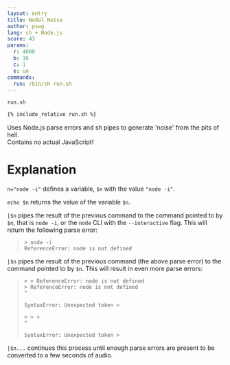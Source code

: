 ```yaml
---
layout: entry
title: Nodal Noise
author: pswg
lang: sh + Node.js
score: 43
params:
  r: 4000
  b: 16
  c: 1
  e: un
commands:
  run: /bin/sh run.sh
---
```


`run.sh`
```sh
{% include_relative run.sh %}
```

Uses Node.js parse errors and sh pipes to generate 'noise' from the pits of hell.  
Contains no actual JavaScript!

# Explanation

`n="node -i"` defines a variable, `$n` with the value `"node -i"`.

`echo $n` returns the value of the variable `$n`.

`|$n` pipes the result of the previous command to the command pointed to by `$n`, that is `node -i`, or the `node` CLI with the `--interactive` flag. This will return the following parse error:

> ```
> > node -i
> ReferenceError: node is not defined
> ```

`|$n` pipes the result of the previous command (the above parse error) to the command pointed to by `$n`. This will result in even more parse errors:

> ```
> > > ReferenceError: node is not defined
> > ReferenceError: node is not defined
> ^
> 
> SyntaxError: Unexpected token >
> 
> > > >
> ^
> 
> SyntaxError: Unexpected token >
> ```

`|$n...` continues this process until enough parse errors are present to be converted to a few seconds of audio.